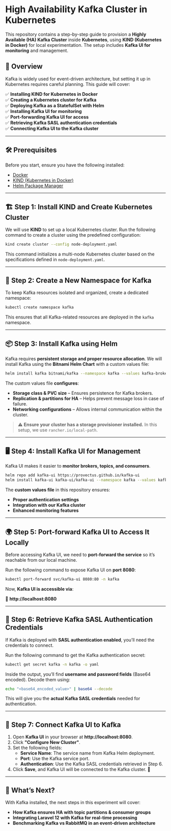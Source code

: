 
# High Availability Kafka Cluster in Kubernetes

This repository contains a step-by-step guide to provision a **Highly Available (HA) Kafka Cluster** inside **Kubernetes**, using **KIND (Kubernetes in Docker)** for local experimentation. The setup includes **Kafka UI for monitoring** and management.

## 🚀 Overview

Kafka is widely used for event-driven architecture, but setting it up in Kubernetes requires careful planning. This guide will cover:

✅ **Installing KIND for Kubernetes in Docker**  
✅ **Creating a Kubernetes cluster for Kafka**  
✅ **Deploying Kafka as a StatefulSet with Helm**  
✅ **Installing Kafka UI for monitoring**  
✅ **Port-forwarding Kafka UI for access**  
✅ **Retrieving Kafka SASL authentication credentials**  
✅ **Connecting Kafka UI to the Kafka cluster**  

---

## 🛠 Prerequisites

Before you start, ensure you have the following installed:

- [Docker](https://docs.docker.com/get-docker/)  
- [KIND (Kubernetes in Docker)](https://kind.sigs.k8s.io/docs/user/quick-start/)  
- [Helm Package Manager](https://helm.sh/docs/intro/install/)  

---

## 🏗 Step 1: Install KIND and Create Kubernetes Cluster

We will use **KIND** to set up a local Kubernetes cluster. Run the following command to create a cluster using the predefined configuration:

```sh
kind create cluster --config node-deployment.yaml
```

This command initializes a multi-node Kubernetes cluster based on the specifications defined in `node-deployment.yaml`.

---

## 📂 Step 2: Create a New Namespace for Kafka

To keep Kafka resources isolated and organized, create a dedicated namespace:

```sh
kubectl create namespace kafka
```

This ensures that all Kafka-related resources are deployed in the `kafka` namespace.

---

## 📦 Step 3: Install Kafka using Helm

Kafka requires **persistent storage and proper resource allocation**. We will install Kafka using the **Bitnami Helm Chart** with a custom values file:

```sh
helm install kafka bitnami/kafka --namespace kafka --values kafka-broker-values.yaml
```

The custom values file **configures**:

- **Storage class & PVC size** – Ensures persistence for Kafka brokers.  
- **Replication & partitions for HA** – Helps prevent message loss in case of failure.  
- **Networking configurations** – Allows internal communication within the cluster.  

> ⚠️ **Ensure your cluster has a storage provisioner installed.** In this setup, we use `rancher.io/local-path`.

---

## 🖥 Step 4: Install Kafka UI for Management

Kafka UI makes it easier to **monitor brokers, topics, and consumers**.

```sh
helm repo add kafka-ui https://provectus.github.io/kafka-ui
helm install kafka-ui kafka-ui/kafka-ui --namespace kafka --values kafka-values.yaml
```

The **custom values file** in this repository ensures:
- **Proper authentication settings**  
- **Integration with our Kafka cluster**  
- **Enhanced monitoring features**  

---

## 🌍 Step 5: Port-forward Kafka UI to Access It Locally

Before accessing Kafka UI, we need to **port-forward the service** so it’s reachable from our local machine.

Run the following command to expose Kafka UI on **port 8080**:

```sh
kubectl port-forward svc/kafka-ui 8080:80 -n kafka
```

Now, **Kafka UI is accessible via**:

🔗 **http://localhost:8080**

---

## 🔑 Step 6: Retrieve Kafka SASL Authentication Credentials

If Kafka is deployed with **SASL authentication enabled**, you’ll need the credentials to connect.

Run the following command to get the Kafka authentication secret:

```sh
kubectl get secret kafka -n kafka -o yaml
```

Inside the output, you’ll find **username and password fields** (Base64 encoded). Decode them using:

```sh
echo "<base64_encoded_value>" | base64 --decode
```

This will give you the **actual Kafka SASL credentials** needed for authentication.

---

## 🔗 Step 7: Connect Kafka UI to Kafka

1. Open **Kafka UI** in your browser at **http://localhost:8080**.  
2. Click **"Configure New Cluster"**.  
3. Set the following fields:
   - **Service Name**: The service name from Kafka Helm deployment.  
   - **Port**: Use the Kafka service port.  
   - **Authentication**: Use the Kafka SASL credentials retrieved in Step 6.  
4. Click **Save**, and Kafka UI will be connected to the Kafka cluster. 🎉  

---

## 🎯 What’s Next?

With Kafka installed, the next steps in this experiment will cover:

- **How Kafka ensures HA with topic partitions & consumer groups**  
- **Integrating Laravel 12 with Kafka for real-time processing**  
- **Benchmarking Kafka vs RabbitMQ in an event-driven architecture**  